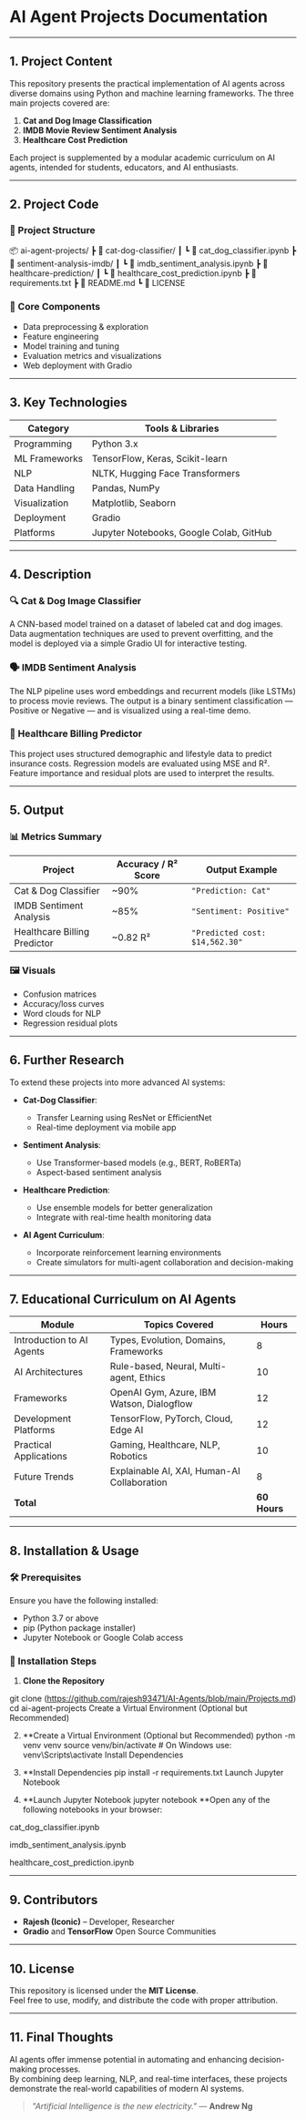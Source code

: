 # AI Agent Projects Documentation

---

## 1. Project Content

This repository presents the practical implementation of AI agents across diverse domains using Python and machine learning frameworks. The three main projects covered are:

1. **Cat and Dog Image Classification**
2. **IMDB Movie Review Sentiment Analysis**
3. **Healthcare Cost Prediction**

Each project is supplemented by a modular academic curriculum on AI agents, intended for students, educators, and AI enthusiasts.

---

## 2. Project Code

### 📁 Project Structure
📦 ai-agent-projects/
┣ 📂 cat-dog-classifier/
┃ ┗ 📜 cat_dog_classifier.ipynb
┣ 📂 sentiment-analysis-imdb/
┃ ┗ 📜 imdb_sentiment_analysis.ipynb
┣ 📂 healthcare-prediction/
┃ ┗ 📜 healthcare_cost_prediction.ipynb
┣ 📜 requirements.txt
┣ 📜 README.md
┗ 📜 LICENSE

### 🧠 Core Components
- Data preprocessing & exploration
- Feature engineering
- Model training and tuning
- Evaluation metrics and visualizations
- Web deployment with Gradio

---

## 3. Key Technologies

| Category       | Tools & Libraries                                     |
|----------------|--------------------------------------------------------|
| Programming    | Python 3.x                                            |
| ML Frameworks  | TensorFlow, Keras, Scikit-learn                       |
| NLP            | NLTK, Hugging Face Transformers                       |
| Data Handling  | Pandas, NumPy                                         |
| Visualization  | Matplotlib, Seaborn                                   |
| Deployment     | Gradio                                                |
| Platforms      | Jupyter Notebooks, Google Colab, GitHub               |

---

## 4. Description

### 🔍 Cat & Dog Image Classifier
A CNN-based model trained on a dataset of labeled cat and dog images. Data augmentation techniques are used to prevent overfitting, and the model is deployed via a simple Gradio UI for interactive testing.

### 🗣️ IMDB Sentiment Analysis
The NLP pipeline uses word embeddings and recurrent models (like LSTMs) to process movie reviews. The output is a binary sentiment classification — Positive or Negative — and is visualized using a real-time demo.

### 🏥 Healthcare Billing Predictor
This project uses structured demographic and lifestyle data to predict insurance costs. Regression models are evaluated using MSE and R². Feature importance and residual plots are used to interpret the results.

---

## 5. Output

### 📊 Metrics Summary

| Project                       | Accuracy / R² Score | Output Example                         |
|------------------------------|---------------------|----------------------------------------|
| Cat & Dog Classifier         | ~90%                | `"Prediction: Cat"`                    |
| IMDB Sentiment Analysis      | ~85%                | `"Sentiment: Positive"`                |
| Healthcare Billing Predictor | ~0.82 R²            | `"Predicted cost: $14,562.30"`         |

### 🖼️ Visuals
- Confusion matrices
- Accuracy/loss curves
- Word clouds for NLP
- Regression residual plots

---

## 6. Further Research

To extend these projects into more advanced AI systems:

- **Cat-Dog Classifier**:
  - Transfer Learning using ResNet or EfficientNet
  - Real-time deployment via mobile app

- **Sentiment Analysis**:
  - Use Transformer-based models (e.g., BERT, RoBERTa)
  - Aspect-based sentiment analysis

- **Healthcare Prediction**:
  - Use ensemble models for better generalization
  - Integrate with real-time health monitoring data

- **AI Agent Curriculum**:
  - Incorporate reinforcement learning environments
  - Create simulators for multi-agent collaboration and decision-making

---

## 7. Educational Curriculum on AI Agents

| Module | Topics Covered | Hours |
|--------|----------------|-------|
| Introduction to AI Agents | Types, Evolution, Domains, Frameworks | 8 |
| AI Architectures | Rule-based, Neural, Multi-agent, Ethics | 10 |
| Frameworks | OpenAI Gym, Azure, IBM Watson, Dialogflow | 12 |
| Development Platforms | TensorFlow, PyTorch, Cloud, Edge AI | 12 |
| Practical Applications | Gaming, Healthcare, NLP, Robotics | 10 |
| Future Trends | Explainable AI, XAI, Human-AI Collaboration | 8 |
| **Total** |  | **60 Hours** |

---
## 8. Installation & Usage

### 🛠️ Prerequisites
Ensure you have the following installed:
- Python 3.7 or above
- pip (Python package installer)
- Jupyter Notebook or Google Colab access

### 🔧 Installation Steps

1. **Clone the Repository**

git clone (https://github.com/rajesh93471/AI-Agents/blob/main/Projects.md)
cd ai-agent-projects
Create a Virtual Environment (Optional but Recommended)

2. **Create a Virtual Environment (Optional but Recommended)
python -m venv venv
source venv/bin/activate  # On Windows use: venv\Scripts\activate
Install Dependencies

4. **Install Dependencies
pip install -r requirements.txt
Launch Jupyter Notebook

5. **Launch Jupyter Notebook
jupyter notebook
**Open any of the following notebooks in your browser:

cat_dog_classifier.ipynb

imdb_sentiment_analysis.ipynb

healthcare_cost_prediction.ipynb

-----
## 9. Contributors

- **Rajesh (Iconic)** – Developer, Researcher  
- **Gradio** and **TensorFlow** Open Source Communities

---

## 10. License

This repository is licensed under the **MIT License**.  
Feel free to use, modify, and distribute the code with proper attribution.

---

## 11. Final Thoughts

AI agents offer immense potential in automating and enhancing decision-making processes.  
By combining deep learning, NLP, and real-time interfaces, these projects demonstrate the real-world capabilities of modern AI systems.


> _"Artificial Intelligence is the new electricity."_ — **Andrew Ng**
